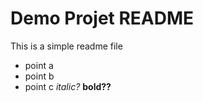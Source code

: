 # Demo Projet README

This is a simple readme file

* point a
* point b
* point c *italic?* **bold??**
